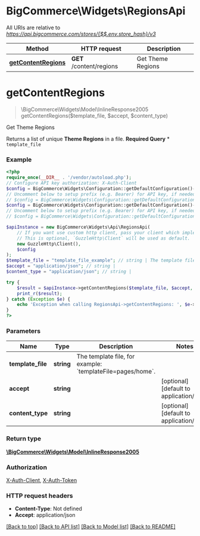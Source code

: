 # BigCommerce\Widgets\RegionsApi

All URIs are relative to *https://api.bigcommerce.com/stores/{$$.env.store_hash}/v3*

Method | HTTP request | Description
------------- | ------------- | -------------
[**getContentRegions**](RegionsApi.md#getcontentregions) | **GET** /content/regions | Get Theme Regions

# **getContentRegions**
> \BigCommerce\Widgets\Model\InlineResponse2005 getContentRegions($template_file, $accept, $content_type)

Get Theme Regions

Returns a list of unique **Theme Regions** in a file.  **Required Query** * `template_file`

### Example
```php
<?php
require_once(__DIR__ . '/vendor/autoload.php');
// Configure API key authorization: X-Auth-Client
$config = BigCommerce\Widgets\Configuration::getDefaultConfiguration()->setApiKey('X-Auth-Client', 'YOUR_API_KEY');
// Uncomment below to setup prefix (e.g. Bearer) for API key, if needed
// $config = BigCommerce\Widgets\Configuration::getDefaultConfiguration()->setApiKeyPrefix('X-Auth-Client', 'Bearer');// Configure API key authorization: X-Auth-Token
$config = BigCommerce\Widgets\Configuration::getDefaultConfiguration()->setApiKey('X-Auth-Token', 'YOUR_API_KEY');
// Uncomment below to setup prefix (e.g. Bearer) for API key, if needed
// $config = BigCommerce\Widgets\Configuration::getDefaultConfiguration()->setApiKeyPrefix('X-Auth-Token', 'Bearer');

$apiInstance = new BigCommerce\Widgets\Api\RegionsApi(
    // If you want use custom http client, pass your client which implements `GuzzleHttp\ClientInterface`.
    // This is optional, `GuzzleHttp\Client` will be used as default.
    new GuzzleHttp\Client(),
    $config
);
$template_file = "template_file_example"; // string | The template file, for example: `templateFile=pages/home`.
$accept = "application/json"; // string | 
$content_type = "application/json"; // string | 

try {
    $result = $apiInstance->getContentRegions($template_file, $accept, $content_type);
    print_r($result);
} catch (Exception $e) {
    echo 'Exception when calling RegionsApi->getContentRegions: ', $e->getMessage(), PHP_EOL;
}
?>
```

### Parameters

Name | Type | Description  | Notes
------------- | ------------- | ------------- | -------------
 **template_file** | **string**| The template file, for example: &#x60;templateFile&#x3D;pages/home&#x60;. |
 **accept** | **string**|  | [optional] [default to application/json]
 **content_type** | **string**|  | [optional] [default to application/json]

### Return type

[**\BigCommerce\Widgets\Model\InlineResponse2005**](../Model/InlineResponse2005.md)

### Authorization

[X-Auth-Client](../../README.md#X-Auth-Client), [X-Auth-Token](../../README.md#X-Auth-Token)

### HTTP request headers

 - **Content-Type**: Not defined
 - **Accept**: application/json

[[Back to top]](#) [[Back to API list]](../../README.md#documentation-for-api-endpoints) [[Back to Model list]](../../README.md#documentation-for-models) [[Back to README]](../../README.md)

